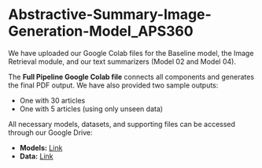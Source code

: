 # Abstractive-Summary-Image-Generation-Model_APS360

We have uploaded our Google Colab files for the Baseline model, the Image Retrieval module, and our text summarizers (Model 02 and Model 04).  

The **Full Pipeline Google Colab file** connects all components and generates the final PDF output. We have also provided two sample outputs:  
- One with 30 articles  
- One with 5 articles (using only unseen data)  

All necessary models, datasets, and supporting files can be accessed through our Google Drive:  
- **Models:** [Link](https://drive.google.com/drive/folders/1ZH-lAjRjBJyNhuIJFsYSwE9kZl_39KRk?usp=share_link)  
- **Data:** [Link](https://drive.google.com/drive/folders/1V-gJQl0BDZMAQC83lfIBzE_PoTbXganz?usp=share_link)
